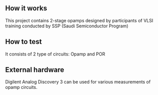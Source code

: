 <!---

This file is used to generate your project datasheet. Please fill in the information below and delete any unused
sections.

You can also include images in this folder and reference them in the markdown. Each image must be less than
512 kb in size, and the combined size of all images must be less than 1 MB.
-->

## How it works

This project contains 2-stage opamps designed by participants of VLSI training conducted by SSP (Saudi Semiconductor Program)

## How to test

It consists of 2 type of circuits: Opamp and POR

## External hardware

Digilent Analog Discovery 3 can be used for various measurements of opamp circuits. 
